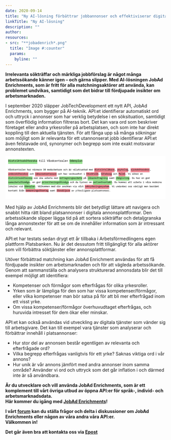 ```yaml
---
date: 2020-09-14
title: "Ny AI-lösning förbättrar jobbannonser och effektiviserar digitala matchningstjänster"
linkTitle: "Ny AI-lösning"
description: ""
author: 
resources:
- src: "**jobadenrich*.png"
  title: "Image #:counter"
  params:
    byline: ""
---
```

**Irrelevanta sökträffar och märkliga jobbförslag är något många arbetssökande känner igen – och gärna slipper. Med AI-lösningen JobAd Enrichments, som är fritt för alla matchningsaktörer att använda, kan problemet undvikas, samtidigt som det bidrar till fördjupade insikter om arbetsmarknaden.**

I september 2020 släpper JobTechDevelopment ett nytt API, JobAd Enrichments, som bygger på AI-teknik. API:et identifierar automatiskt ord och uttryck i annonser som har verklig betydelse i en söksituation, samtidigt som överflödig information filtreras bort. 
Det kan vara ord som beskriver företaget eller andra yrkesroller på arbetsplatsen, och som inte har direkt koppling till den aktuella tjänsten. För att fånga upp så många sökningar som möjligt som är relevanta för ett utannonserat jobb identifierar API:et även felstavade ord, synonymer och begrepp som inte exakt motsvarar annonstexten.  

![identifierade ord](jobadenrich.png)



Med hjälp av JobAd Enrichments blir det betydligt lättare att navigera och snabbt hitta rätt bland platsannonser i digitala annonsplattformar. Den arbetssökande slipper lägga tid på att sortera sökträffar och detaljgranska långa annonstexter för att se om de innehåller information som är intressant och relevant.  

API:et har testats sedan drygt ett år tillbaka i Arbetsförmedlingens egen plattform Platsbanken. Nu är det dessutom fritt tillgängligt för alla aktörer som vill förbättra söktjänster eller annonsplattformar.  

Utöver förbättrad matchning kan JobAd Enrichment användas för att få fördjupade insikter om arbetsmarknaden och för att vägleda arbetssökande. Genom att sammanställa och analysera strukturerad annonsdata blir det till exempel möjligt att identifiera:  
 

*   Kompetenser och förmågor som efterfrågas för olika yrkesroller.  
*	Yrken som är lämpliga för den som har vissa kompetenser/förmågor, eller vilka kompetenser man bör satsa på för att bli mer efterfrågad inom ett visst yrke.  
*	Om vissa kompetenser/förmågor överhuvudtaget efterfrågas, och huruvida intresset för dem ökar eller minskar.  

API:et kan också användas vid utveckling av digitala tjänster som vänder sig till arbetsgivare. Det kan till exempel vara tjänster som analyserar och förbättrar innehåll i platsannonser:  

*	Hur stor del av annonsen består egentligen av relevanta och efterfrågade ord?  
*	Vilka begrepp efterfrågas vanligtvis för ett yrke? Saknas viktiga ord i vår annons?  
*	Hur unik är vår annons jämfört med andra annonser inom samma område? Använder vi ord och uttryck som det går inflation i och därmed inte är så användbara.  

**Är du utvecklare och vill använda JobAd Enrichments, som är ett komplement till vårt övriga utbud av öppna API:er för språk-, individ- och arbetsmarknadsdata.   
Här kommer du igång med [JobAd Enrichments](https://jobtechdev.se/docs/apis/enrich/)!**  

**I vårt [forum](https://forum.jobtechdev.se) kan du ställa frågor och delta i diskussioner om JobAd Enrichments eller någon av våra andra våra API:er.  
 Välkommen in!** 
 
 **Det går även bra att kontakta oss via [Epost](mailto:jobtechdevelopment@arbetsformelingen.se)**









